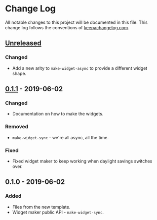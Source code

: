 # Change Log
All notable changes to this project will be documented in this file. This change log follows the conventions of [keepachangelog.com](http://keepachangelog.com/).

## [Unreleased]
### Changed
- Add a new arity to `make-widget-async` to provide a different widget shape.

## [0.1.1] - 2019-06-02
### Changed
- Documentation on how to make the widgets.

### Removed
- `make-widget-sync` - we're all async, all the time.

### Fixed
- Fixed widget maker to keep working when daylight savings switches over.

## 0.1.0 - 2019-06-02
### Added
- Files from the new template.
- Widget maker public API - `make-widget-sync`.

[Unreleased]: https://github.com/your-name/explore-ssrf/compare/0.1.1...HEAD
[0.1.1]: https://github.com/your-name/explore-ssrf/compare/0.1.0...0.1.1
